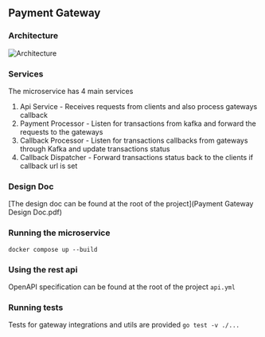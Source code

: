 ## Payment Gateway
### Architecture
![Architecture](https://zeze.nyc3.cdn.digitaloceanspaces.com/exinity/exinity.drawio.png)
### Services
The microservice has 4 main services
1) Api Service - Receives requests from clients and also process gateways callback
2) Payment Processor - Listen for transactions from kafka and forward the requests to the gateways
3) Callback Processor - Listen for transactions callbacks from gateways through Kafka and update transactions status
4) Callback Dispatcher - Forward transactions status back to the clients if callback url is set

### Design Doc
[The design doc can be found at the root of the project](Payment Gateway Design Doc.pdf)
### Running the microservice
``docker compose up --build``

### Using the rest api
OpenAPI specification can be found at the root of the project `api.yml`

### Running tests
Tests for gateway integrations and utils are provided
``go test -v ./...``
